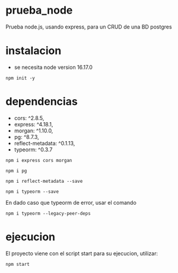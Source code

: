 # prueba_node
Prueba node.js, usando express, para un CRUD de una BD postgres
# instalacion
- se necesita node version 16.17.0
```
npm init -y
```
# dependencias
- cors: ^2.8.5,
- express: ^4.18.1,
- morgan: ^1.10.0,
- pg: ^8.7.3,
- reflect-metadata: ^0.1.13,
- typeorm: ^0.3.7
```
npm i express cors morgan
```
```
npm i pg 
```
```
npm i reflect-metadata --save
```
```
npm i typeorm --save
```
En dado caso que typeorm de error, usar el comando
```
npm i typeorm --legacy-peer-deps
```
# ejecucion
El proyecto viene con el script start para su ejecucion, utilizar:
```
npm start
```